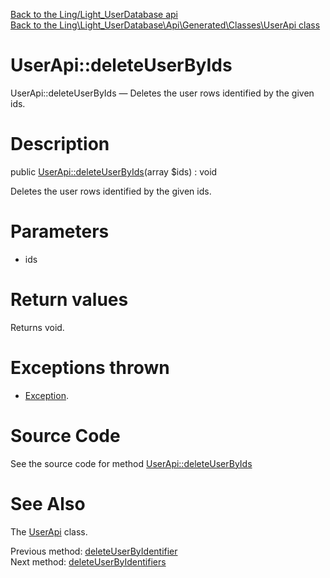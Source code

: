 [Back to the Ling/Light_UserDatabase api](https://github.com/lingtalfi/Light_UserDatabase/blob/master/doc/api/Ling/Light_UserDatabase.md)<br>
[Back to the Ling\Light_UserDatabase\Api\Generated\Classes\UserApi class](https://github.com/lingtalfi/Light_UserDatabase/blob/master/doc/api/Ling/Light_UserDatabase/Api/Generated/Classes/UserApi.md)


UserApi::deleteUserByIds
================



UserApi::deleteUserByIds — Deletes the user rows identified by the given ids.




Description
================


public [UserApi::deleteUserByIds](https://github.com/lingtalfi/Light_UserDatabase/blob/master/doc/api/Ling/Light_UserDatabase/Api/Generated/Classes/UserApi/deleteUserByIds.md)(array $ids) : void




Deletes the user rows identified by the given ids.




Parameters
================


- ids

    


Return values
================

Returns void.


Exceptions thrown
================

- [Exception](http://php.net/manual/en/class.exception.php).&nbsp;







Source Code
===========
See the source code for method [UserApi::deleteUserByIds](https://github.com/lingtalfi/Light_UserDatabase/blob/master/Api/Generated/Classes/UserApi.php#L455-L458)


See Also
================

The [UserApi](https://github.com/lingtalfi/Light_UserDatabase/blob/master/doc/api/Ling/Light_UserDatabase/Api/Generated/Classes/UserApi.md) class.

Previous method: [deleteUserByIdentifier](https://github.com/lingtalfi/Light_UserDatabase/blob/master/doc/api/Ling/Light_UserDatabase/Api/Generated/Classes/UserApi/deleteUserByIdentifier.md)<br>Next method: [deleteUserByIdentifiers](https://github.com/lingtalfi/Light_UserDatabase/blob/master/doc/api/Ling/Light_UserDatabase/Api/Generated/Classes/UserApi/deleteUserByIdentifiers.md)<br>

